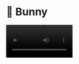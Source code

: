 # 🐇 Bunny

<video src='demo.mp4' width=180/>

I recently came across https://news.ycombinator.com/item?id=40346995 this HN post showing off a Raspberry Pi running both llama.cpp and whisper.cpp with a few python scripts in the middle.

Inspired, I wanted to make my own spinoff of this creation, making it portable ! I want to have a local AI assisstant that could be in my pocket but that doesn't send my data to OpenAI nor needs an internet connection to work successfully.

I whipped out a Oneplus 6T that was recently softbricked. My goal was to:

- [x] Install linux on the phone (I didn't want to keep Android bloat)
- [x] Set up a script that would do Speech-to-Text, Inference and Text-to-Speech.

Things I would improve with more time / incentive:

- [ ] Cute animation to make it more interactive
- [ ] Learn C to avoid scripts an make this an "all in one" to make it smoother and more efficient
- [ ] Make whisper.cpp and llama.cpp be a background service to avoid startup times during the execution of the script.

## Installing linux on the phone

#### First attempt: Installing [Ubuntu touch](https://devices.ubuntu-touch.io/device/fajita/#installerDownload). 
Unfortunately after some fiddling around I was unable to downgrade easily the phone to the required Android version to then install it. 

#### Second attempt: Postmarket OS, inspired by [Junk Drawer Phone as a Music Streaming Server](https://davidhampgonsalves.com/junk-drawer-phone-as-a-music-streaming-server/).

After trail and error, I manage to install the necessary libraries. The wiki is great and contains all necessary information to enter the bootloader mode and flash any image onto the phone.

I initially installed the [none/console](https://wiki.postmarketos.org/wiki/Category:Interface) interface. This meant then using SSH to install the required libraries to:

1. Connect to internet by installing iwd for interface management and openresolv for DNS.

2. Install nano, and g++ that is necessary for the compilation of both whisper.cpp and llama.cpp

3. Compile both llama and whisper

4. Write a script that combines everything

## Installation

How to install this on Oneplus 6T:

    Enter fastboot with https://wiki.postmarketos.org/wiki/OnePlus_6T_(oneplus-fajita)

    Install pmbootstrap from the site.

    Init and flash the image on your device.

    Install iwd, iwd-openrc, nano, openresolv, acpi, espeak and g++

    Copy footer.txt, header.txt, assist.sh, and boop.wav to your home directory.

    Copy button_handler.sh to /etc/acpi/ dir. Then modify the events subdir to call button_handler.sh (Don't forget to chmod so that the script is executable).

    Change the paths in the scripts to you own !

    Add to rc-service and rc-update acpid so that it can run the script on startup.

    Install whisper.cpp and llama.cpp on your device and build the binaries.

    Place ristretto-start in /etc/init.d/ and chmod it, then add it to the rc-service

Normally, it should work ! 

Feel free to contact me if you're experiencing issues in the installation process.


## Issues I ran into

- I spent HOURS trying to get ALSA, the Audio interface of linux to behave correctly and let me simply record and play back audio but it seems that it's stronger than me :/ Even using PulseAudio on top didn't correctly work when recording audio.

- I resolved this by installing the [Xfce4](https://wiki.postmarketos.org/wiki/Category:Interface) interface instead which included PulseAudio and `arecord` seemed to correctly work from there.

- I can't find a good way to launch scripts based on button inputs -> You would expect that [linux events](https://en.wikipedia.org/wiki/Evdev) would be the solution but it only shows a button press not release which doesn't work for me.

- I'm using [ACPI](https://wiki.archlinux.org/title/ACPI_modules) instead that seems to work OK.

- The scripts necessary to run and stop the recording weren't working because I was executing one line as $USER and another as the script user.

- A lot of issues finding the right template to get the LLM prompts working correctly without spitting out nonsense. (New lines matter !)